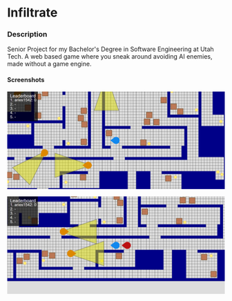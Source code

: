 # Infiltrate

### Description
Senior Project for my Bachelor's Degree in Software Engineering at Utah Tech. A web based game where you sneak around avoiding AI enemies, made without a game engine.

#### Screenshots
![A player exploring the environment](screenshots/cover1.png)

![A player about to be caught by a guard](screenshots/cover2.png)